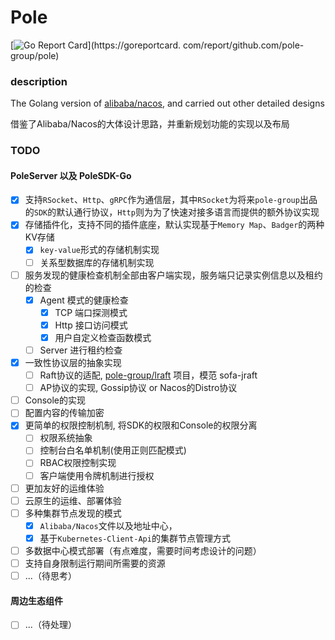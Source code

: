 # Pole

[![Go Report Card](https://goreportcard.com/badge/github.com/pole-group/pole)](https://goreportcard.
com/report/github.com/pole-group/pole)

### description

The Golang version of [alibaba/nacos](https://github.com/alibaba/nacos), and carried out other detailed designs

借鉴了Alibaba/Nacos的大体设计思路，并重新规划功能的实现以及布局

### TODO

#### PoleServer 以及 PoleSDK-Go
- [x] 支持`RSocket`、`Http`、`gRPC`作为通信层，其中`RSocket`为将来`pole-group`出品的`SDK`的默认通行协议，`Http`则为为了快速对接多语言而提供的额外协议实现
- [x] 存储插件化，支持不同的插件底座，默认实现基于`Memory Map`、`Badger`的两种KV存储
    - [x] `key-value`形式的存储机制实现
    - [ ] 关系型数据库的存储机制实现
- [ ] 服务发现的健康检查机制全部由客户端实现，服务端只记录实例信息以及租约的检查
    - [x] Agent 模式的健康检查
        - [x] TCP 端口探测模式
        - [x] Http 接口访问模式
        - [x] 用户自定义检查函数模式
    - [ ] Server 进行租约检查
- [x] 一致性协议层的抽象实现
    - [ ] Raft协议的适配, [pole-group/lraft](https://github.com/pole-group/lraft) 项目，模范 sofa-jraft
    - [ ] AP协议的实现, Gossip协议 or Nacos的Distro协议
- [ ] Console的实现
- [ ] 配置内容的传输加密
- [x] 更简单的权限控制机制, 将SDK的权限和Console的权限分离
  - [ ] 权限系统抽象
  - [ ] 控制台白名单机制(使用正则匹配模式)
  - [ ] RBAC权限控制实现
  - [ ] 客户端使用令牌机制进行授权
- [ ] 更加友好的运维体验
- [ ] 云原生的运维、部署体验
- [ ] 多种集群节点发现的模式
    - [x] `Alibaba/Nacos`文件以及地址中心，
    - [x] 基于`Kubernetes-Client-Api`的集群节点管理方式
- [ ] 多数据中心模式部署（有点难度，需要时间考虑设计的问题）
- [ ] 支持自身限制运行期间所需要的资源
- [ ] ...（待思考）

#### 周边生态组件
- [ ] ...（待处理）
